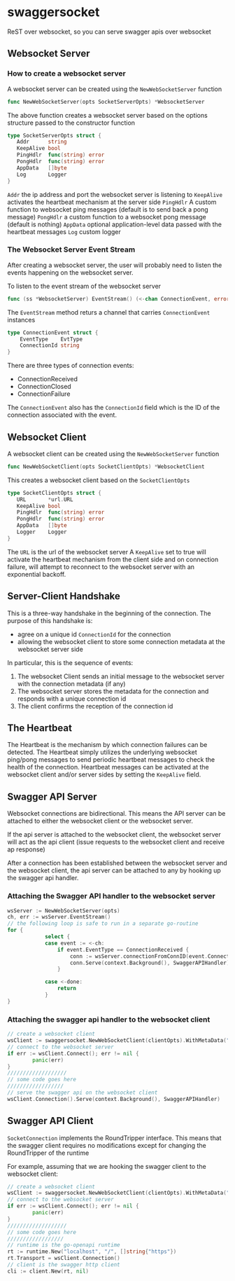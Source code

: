 # swaggersocket
ReST over websocket, so you can serve swagger apis over websocket

## Websocket Server
### How to create a websocket server
A websocket server can be created using the `NewWebSocketServer` function
```go
func NewWebSocketServer(opts SocketServerOpts) *WebsocketServer
```
 The above function creates a websocket server based on the options structure passed to the constructor function

 ```go
 type SocketServerOpts struct {
	Addr      string
	KeepAlive bool
	PingHdlr  func(string) error
	PongHdlr  func(string) error
	AppData   []byte
	Log       Logger
}
```

`Addr` the ip address and port the websocket server is listening to
`KeepAlive` activates the heartbeat mechanism at the server side
`PingHdlr` A custom function to websocket ping messages (default is to send back a pong message)
`PongHdlr` a custom function to a websocket pong message (default is nothing)
`AppData` optional application-level data passed with the heartbeat messages
`Log` custom logger

### The Websocket Server Event Stream
After creating a websocket server, the user will probably need to listen the events happening on the websocket server.

To listen to the event stream of the websocket server
```go
func (ss *WebsocketServer) EventStream() (<-chan ConnectionEvent, error)
```
The `EventStream` method returs a channel that carries `ConnectionEvent` instances

```go
type ConnectionEvent struct {
	EventType    EvtType
	ConnectionId string
}
```

There are three types of connection events:
- ConnectionReceived
- ConnectionClosed
- ConnectionFailure

The `ConnectionEvent` also has the `ConnectionId` field which is the ID of the connection associated with the event.

## Websocket Client
A websocket client can be created using the `NewWebSocketServer` function
```go
func NewWebSocketClient(opts SocketClientOpts) *WebsocketClient
```
 This creates a websocket client based on the `SocketClientOpts`

 ```go
 type SocketClientOpts struct {
	URL       *url.URL
	KeepAlive bool
	PingHdlr  func(string) error
	PongHdlr  func(string) error
	AppData   []byte
	Logger    Logger
}
```

The `URL` is the url of the websocket server
A `KeepAlive` set to true will activate the heartbeat mechanism from the client side and on connection failure, will attempt to reconnect to the websocket server with an exponential backoff.

## Server-Client Handshake
This is a three-way handshake in the beginning of the connection. The purpose of this handshake is:

- agree on a unique id `ConnectionId` for the connection
- allowing the websocket client to store some connection metadata at the websocket server side

In particular, this is the sequence of events:

1. The websocket Client sends an initial message to the websocket server with the connection metadata (if any)
2. The websocket server stores the metadata for the connection and responds with a unique connection id
3. The client confirms the reception of the connection id

## The Heartbeat
The Heartbeat is the mechanism by which connection failures can be detected. The Heartbeat simply utilizes the underlying websocket ping/pong messages to send periodic heartbeat messages to check the health of the connection. Heartbeat messages can be activated at the websocket client and/or server sides by setting the `KeepAlive` field.

## Swagger API Server
Websocket connections are bidirectional. This means the API server can be attached to either the websocket client or the websocket server.

If the api server is attached to the websocket client, the websocket server will act as the api client (issue requests to the websocket client and receive ap response)

After a connection has been established between the websocket server and the websocket client, the api server can be attached to any by hooking up the swagger api handler.

### Attaching the Swagger API handler to the websocket server
```go
wsServer := NewWebSocketServer(opts)
ch, err := wsServer.EventStream()
// the following loop is safe to run in a separate go-routine
for {
			select {
			case event := <-ch:
				if event.EventType == ConnectionReceived {
					conn := wsServer.connectionFromConnID(event.ConnectionId)
					conn.Serve(context.Background(), SwaggerAPIHandler)
				}

			case <-done:
				return
			}
}
```
### Attaching the swagger api handler to the websocket client
```go
// create a websocket client
wsClient := swaggersocket.NewWebSocketClient(clientOpts).WithMetaData("dummy connection metadata")
// connect to the websocket server
if err := wsClient.Connect(); err != nil {
		panic(err)
}
///////////////////
// some code goes here
//////////////////
// serve the swagger api on the websocket client
wsClient.Connection().Serve(context.Background(), SwaggerAPIHandler)
```
## Swagger API Client
`SocketConnection` implements the RoundTripper interface. This means that the swagger client requires no modifications except for changing the RoundTripper of the runtime

For example, assuming that we are hooking the swagger client to the websocket client:

```go
// create a websocket client
wsClient := swaggersocket.NewWebSocketClient(clientOpts).WithMetaData("dummy connection metadata")
// connect to the websocket server
if err := wsClient.Connect(); err != nil {
		panic(err)
}
///////////////////
// some code goes here
//////////////////
// runtime is the go-openapi runtime
rt := runtime.New("localhost", "/", []string{"https"})
rt.Transport = wsClient.Connection()
// client is the swagger http client
cli := client.New(rt, nil)
```

